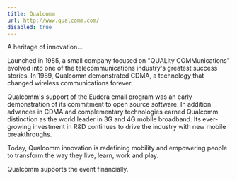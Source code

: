 ```yaml
---
title: Qualcomm
url: http://www.qualcomm.com/
disabled: true
---
```


A heritage of innovation...

Launched in 1985, a small company focused on "QUALity COMMunications" evolved
into one of the telecommunications industry's greatest success stories. In
1989, Qualcomm demonstrated CDMA, a technology that changed wireless
communications forever.

Qualcomm's support of the Eudora email program was an early demonstration of
its commitment to open source software. In addition advances in CDMA and
complementary technologies earned Qualcomm distinction as the world leader in
3G and 4G mobile broadband. Its ever-growing investment in R&D continues to
drive the industry with new mobile breakthroughs.

Today, Qualcomm innovation is redefining mobility and empowering people to
transform the way they live, learn, work and play.

Qualcomm supports the event financially.

